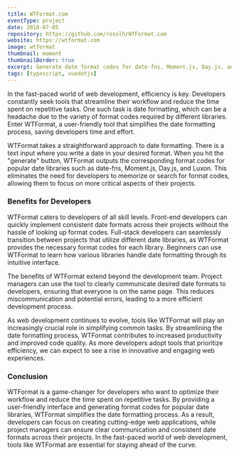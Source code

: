 ```yaml
---
title: WTFormat.com
eventType: project
date: 2018-07-05
repository: https://github.com/rosslh/WTFormat.com
website: https://wtformat.com
image: wtformat
thumbnail: moment
thumbnailBorder: true
excerpt: Generate date format codes for date-fns, Moment.js, Day.js, and Luxon
tags: [typescript, vuedotjs]
---
```


In the fast-paced world of web development, efficiency is key. Developers constantly seek tools that streamline their workflow and reduce the time spent on repetitive tasks. One such task is date formatting, which can be a headache due to the variety of format codes required by different libraries. Enter WTFormat, a user-friendly tool that simplifies the date formatting process, saving developers time and effort.

WTFormat takes a straightforward approach to date formatting. There is a text input where you write a date in your desired format. When you hit the "generate" button, WTFormat outputs the corresponding format codes for popular date libraries such as date-fns, Moment.js, Day.js, and Luxon. This eliminates the need for developers to memorize or search for format codes, allowing them to focus on more critical aspects of their projects.

### Benefits for Developers

WTFormat caters to developers of all skill levels. Front-end developers can quickly implement consistent date formats across their projects without the hassle of looking up format codes. Full-stack developers can seamlessly transition between projects that utilize different date libraries, as WTFormat provides the necessary format codes for each library. Beginners can use WTFormat to learn how various libraries handle date formatting through its intuitive interface.

The benefits of WTFormat extend beyond the development team. Project managers can use the tool to clearly communicate desired date formats to developers, ensuring that everyone is on the same page. This reduces miscommunication and potential errors, leading to a more efficient development process.

As web development continues to evolve, tools like WTFormat will play an increasingly crucial role in simplifying common tasks. By streamlining the date formatting process, WTFormat contributes to increased productivity and improved code quality. As more developers adopt tools that prioritize efficiency, we can expect to see a rise in innovative and engaging web experiences.

### Conclusion

WTFormat is a game-changer for developers who want to optimize their workflow and reduce the time spent on repetitive tasks. By providing a user-friendly interface and generating format codes for popular date libraries, WTFormat simplifies the date formatting process. As a result, developers can focus on creating cutting-edge web applications, while project managers can ensure clear communication and consistent date formats across their projects. In the fast-paced world of web development, tools like WTFormat are essential for staying ahead of the curve.
